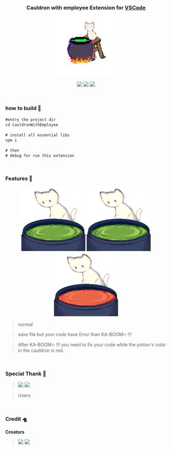 
<h3 align="center">
Cauldron with employee Extension for <a href="https://code.visualstudio.com">VSCode</a>
<br>
<img src="media/mc2.GIF" width="200" alt="Logo"/>
</h3>

<p align="center">
    <a href="https://github.com/KPS-Robotics/CauldronWithEmployee/stargazers"><img src="https://img.shields.io/github/stars/KPS-Robotics/CauldronWithEmployee?colorA=363a4f&colorB=b7bdf8&style=for-the-badge"></a>
    <a href="https://github.com/KPS-Robotics/CauldronWithEmployee/issues"><img src="https://img.shields.io/github/issues/KPS-Robotics/CauldronWithEmployee?colorA=363a4f&colorB=f5a97f&style=for-the-badge"></a>
    <a href="https://github.com/KPS-Robotics/CauldronWithEmployee/contributors"><img src="https://img.shields.io/github/contributors/KPS-Robotics/CauldronWithEmployee?colorA=363a4f&colorB=a6da95&style=for-the-badge"></a>
</p>
<br>

### how to build 🚀

```fish
#entry the project dir
cd CauldronWithEmployee

# install all essential libs
npm i 

# then 
# debug for run this extension
```

<br>

### Features 🍵
<p align="center">
<img src="media/nothing.GIF" width="200" alt="Logo"/>
<img src="media/explosion.GIF" width="200" alt="Logo"/>
<img src="media/error.GIF" width="200" alt="Logo"/>
</p>

> normal

> save file but your code have Error than KA-BOOM🔥 !!!

> After KA-BOOM🔥 !!! you need to fix your code while the potion's color in the cauldron is red.

<br>

### Special Thank 💝

> <a href="https://github.com/Ax-47"><img src="https://avatars.githubusercontent.com/u/85576471?s=50&v=4"></a> <a href="https://github.com/yadada-wA"><img src="https://avatars.githubusercontent.com/u/147980519?s=50&v=4"></a>

> Users

<br>


### Credit 🛸

**Creators**

> <a href="https://github.com/Ax-47"><img src="https://avatars.githubusercontent.com/u/85576471?s=50&v=4"></a> <a href="https://github.com/yadada-wA"><img src="https://avatars.githubusercontent.com/u/147980519?s=50&v=4"></a>
